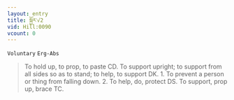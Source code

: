 ```yaml
---
layout: entry
title: སྐྱོར་√2
vid: Hill:0090
vcount: 0
---
```

`Voluntary` `Erg-Abs`
> To hold up, to prop, to paste CD\.
 To support upright; to support from all sides so as to stand; to help, to support DK\.
 1\.
 To prevent a person or thing from falling down\.
 2\.
 To help, do, protect DS\.
 To support, prop up, brace TC\.

